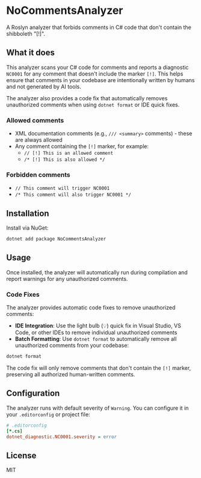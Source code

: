 # NoCommentsAnalyzer

A Roslyn analyzer that forbids comments in C# code that don't contain the shibboleth "[!]".

## What it does

This analyzer scans your C# code for comments and reports a diagnostic `NC0001` for any comment that doesn't include the marker `[!]`. This helps ensure that comments in your codebase are intentionally written by humans and not generated by AI tools.

The analyzer also provides a code fix that automatically removes unauthorized comments when using `dotnet format` or IDE quick fixes.

### Allowed comments

- XML documentation comments (e.g., `/// <summary>` comments) - these are always allowed
- Any comment containing the `[!]` marker, for example:
  - `// [!] This is an allowed comment`
  - `/* [!] This is also allowed */`

### Forbidden comments

- `// This comment will trigger NC0001`
- `/* This comment will also trigger NC0001 */`

## Installation

Install via NuGet:

```bash
dotnet add package NoCommentsAnalyzer
```

## Usage

Once installed, the analyzer will automatically run during compilation and report warnings for any unauthorized comments.

### Code Fixes

The analyzer provides automatic code fixes to remove unauthorized comments:

- **IDE Integration**: Use the light bulb (💡) quick fix in Visual Studio, VS Code, or other IDEs to remove individual unauthorized comments
- **Batch Formatting**: Use `dotnet format` to automatically remove all unauthorized comments from your codebase:

```bash
dotnet format
```

The code fix will only remove comments that don't contain the `[!]` marker, preserving all authorized human-written comments.

## Configuration

The analyzer runs with default severity of `Warning`. You can configure it in your `.editorconfig` or project file:

```ini
# .editorconfig
[*.cs]
dotnet_diagnostic.NC0001.severity = error
```

## License

MIT